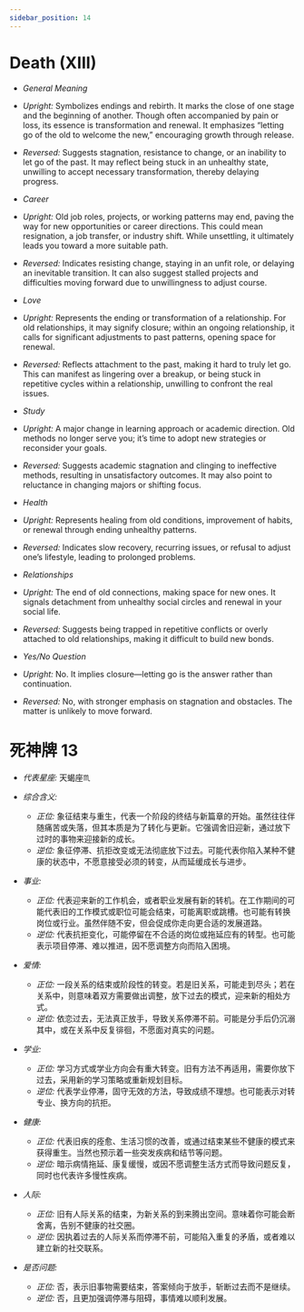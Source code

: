 ```yaml
---
sidebar_position: 14
---
```


# Death (XIII)

- *General Meaning*
- *Upright:* Symbolizes endings and rebirth. It marks the close of one stage and the beginning of another. Though often accompanied by pain or loss, its essence is transformation and renewal. It emphasizes “letting go of the old to welcome the new,” encouraging growth through release.
- *Reversed:* Suggests stagnation, resistance to change, or an inability to let go of the past. It may reflect being stuck in an unhealthy state, unwilling to accept necessary transformation, thereby delaying progress.

- *Career*
- *Upright:* Old job roles, projects, or working patterns may end, paving the way for new opportunities or career directions. This could mean resignation, a job transfer, or industry shift. While unsettling, it ultimately leads you toward a more suitable path.
- *Reversed:* Indicates resisting change, staying in an unfit role, or delaying an inevitable transition. It can also suggest stalled projects and difficulties moving forward due to unwillingness to adjust course.

- *Love*
- *Upright:* Represents the ending or transformation of a relationship. For old relationships, it may signify closure; within an ongoing relationship, it calls for significant adjustments to past patterns, opening space for renewal.
- *Reversed:* Reflects attachment to the past, making it hard to truly let go. This can manifest as lingering over a breakup, or being stuck in repetitive cycles within a relationship, unwilling to confront the real issues.

- *Study*
- *Upright:* A major change in learning approach or academic direction. Old methods no longer serve you; it’s time to adopt new strategies or reconsider your goals.
- *Reversed:* Suggests academic stagnation and clinging to ineffective methods, resulting in unsatisfactory outcomes. It may also point to reluctance in changing majors or shifting focus.

- *Health*
- *Upright:* Represents healing from old conditions, improvement of habits, or renewal through ending unhealthy patterns.
- *Reversed:* Indicates slow recovery, recurring issues, or refusal to adjust one’s lifestyle, leading to prolonged problems.

- *Relationships*
- *Upright:* The end of old connections, making space for new ones. It signals detachment from unhealthy social circles and renewal in your social life.
- *Reversed:* Suggests being trapped in repetitive conflicts or overly attached to old relationships, making it difficult to build new bonds.

- *Yes/No Question*
- *Upright:* No. It implies closure—letting go is the answer rather than continuation.
- *Reversed:* No, with stronger emphasis on stagnation and obstacles. The matter is unlikely to move forward.


# 死神牌 13
- *代表星座:* 天蝎座♏️
- *综合含义:* 
  - *正位:* 象征结束与重生，代表一个阶段的终结与新篇章的开始。虽然往往伴随痛苦或失落，但其本质是为了转化与更新。它强调舍旧迎新，通过放下过时的事物来迎接新的成长。
  - *逆位:* 象征停滞、抗拒改变或无法彻底放下过去。可能代表你陷入某种不健康的状态中，不愿意接受必须的转变，从而延缓成长与进步。

- *事业:* 
  - *正位:* 代表迎来新的工作机会，或者职业发展有新的转机。在工作期间的可能代表旧的工作模式或职位可能会结束，可能离职或跳槽。也可能有转换岗位或行业。虽然伴随不安，但会促成你走向更合适的发展道路。
  - *逆位:* 代表抗拒变化，可能停留在不合适的岗位或拖延应有的转型。也可能表示项目停滞、难以推进，因不愿调整方向而陷入困境。
- *爱情:* 
  - *正位:* 一段关系的结束或阶段性的转变。若是旧关系，可能走到尽头；若在关系中，则意味着双方需要做出调整，放下过去的模式，迎来新的相处方式。
  - *逆位:* 依恋过去，无法真正放手，导致关系停滞不前。可能是分手后仍沉溺其中，或在关系中反复徘徊，不愿面对真实的问题。
- *学业:* 
  - *正位:* 学习方式或学业方向会有重大转变。旧有方法不再适用，需要你放下过去，采用新的学习策略或重新规划目标。
  - *逆位:* 代表学业停滞，固守无效的方法，导致成绩不理想。也可能表示对转专业、换方向的抗拒。
- *健康:* 
  - *正位:* 代表旧疾的痊愈、生活习惯的改善，或通过结束某些不健康的模式来获得重生。当然也预示着一些突发疾病和结节等问题。
  - *逆位:* 暗示病情拖延、康复缓慢，或因不愿调整生活方式而导致问题反复，同时也代表许多慢性疾病。
- *人际:* 
  - *正位:* 旧有人际关系的结束，为新关系的到来腾出空间。意味着你可能会断舍离，告别不健康的社交圈。
  - *逆位:* 因执着过去的人际关系而停滞不前，可能陷入重复的矛盾，或者难以建立新的社交联系。

    
- *是否问题:* 
  - *正位:* 否，表示旧事物需要结束，答案倾向于放手，斩断过去而不是继续。
  - *逆位:* 否，且更加强调停滞与阻碍，事情难以顺利发展。

